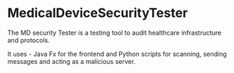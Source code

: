 # MedicalDeviceSecurityTester
The MD security Tester is a testing tool to audit healthcare infrastructure and protocols. 

It uses - Java Fx for the frontend and Python scripts for scanning, sending messages and acting as a malicious server.
